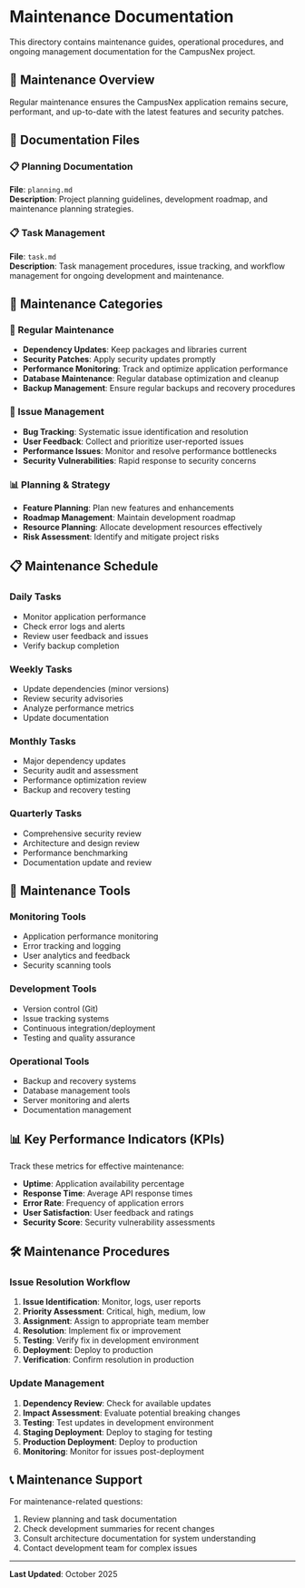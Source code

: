 # Maintenance Documentation

This directory contains maintenance guides, operational procedures, and ongoing management documentation for the CampusNex project.

## 🔧 Maintenance Overview

Regular maintenance ensures the CampusNex application remains secure, performant, and up-to-date with the latest features and security patches.

## 📁 Documentation Files

### 📋 Planning Documentation
**File**: `planning.md`  
**Description**: Project planning guidelines, development roadmap, and maintenance planning strategies.

### 📋 Task Management
**File**: `task.md`  
**Description**: Task management procedures, issue tracking, and workflow management for ongoing development and maintenance.

## 🎯 Maintenance Categories

### 🔄 Regular Maintenance
- **Dependency Updates**: Keep packages and libraries current
- **Security Patches**: Apply security updates promptly
- **Performance Monitoring**: Track and optimize application performance
- **Database Maintenance**: Regular database optimization and cleanup
- **Backup Management**: Ensure regular backups and recovery procedures

### 🐛 Issue Management
- **Bug Tracking**: Systematic issue identification and resolution
- **User Feedback**: Collect and prioritize user-reported issues
- **Performance Issues**: Monitor and resolve performance bottlenecks
- **Security Vulnerabilities**: Rapid response to security concerns

### 📊 Planning & Strategy
- **Feature Planning**: Plan new features and enhancements
- **Roadmap Management**: Maintain development roadmap
- **Resource Planning**: Allocate development resources effectively
- **Risk Assessment**: Identify and mitigate project risks

## 📋 Maintenance Schedule

### Daily Tasks
- Monitor application performance
- Check error logs and alerts
- Review user feedback and issues
- Verify backup completion

### Weekly Tasks
- Update dependencies (minor versions)
- Review security advisories
- Analyze performance metrics
- Update documentation

### Monthly Tasks
- Major dependency updates
- Security audit and assessment
- Performance optimization review
- Backup and recovery testing

### Quarterly Tasks
- Comprehensive security review
- Architecture and design review
- Performance benchmarking
- Documentation update and review

## 🔧 Maintenance Tools

### Monitoring Tools
- Application performance monitoring
- Error tracking and logging
- User analytics and feedback
- Security scanning tools

### Development Tools
- Version control (Git)
- Issue tracking systems
- Continuous integration/deployment
- Testing and quality assurance

### Operational Tools
- Backup and recovery systems
- Database management tools
- Server monitoring and alerts
- Documentation management

## 📊 Key Performance Indicators (KPIs)

Track these metrics for effective maintenance:
- **Uptime**: Application availability percentage
- **Response Time**: Average API response times
- **Error Rate**: Frequency of application errors
- **User Satisfaction**: User feedback and ratings
- **Security Score**: Security vulnerability assessments

## 🛠️ Maintenance Procedures

### Issue Resolution Workflow
1. **Issue Identification**: Monitor, logs, user reports
2. **Priority Assessment**: Critical, high, medium, low
3. **Assignment**: Assign to appropriate team member
4. **Resolution**: Implement fix or improvement
5. **Testing**: Verify fix in development environment
6. **Deployment**: Deploy to production
7. **Verification**: Confirm resolution in production

### Update Management
1. **Dependency Review**: Check for available updates
2. **Impact Assessment**: Evaluate potential breaking changes
3. **Testing**: Test updates in development environment
4. **Staging Deployment**: Deploy to staging for testing
5. **Production Deployment**: Deploy to production
6. **Monitoring**: Monitor for issues post-deployment

## 📞 Maintenance Support

For maintenance-related questions:
1. Review planning and task documentation
2. Check development summaries for recent changes
3. Consult architecture documentation for system understanding
4. Contact development team for complex issues

---

**Last Updated**: October 2025